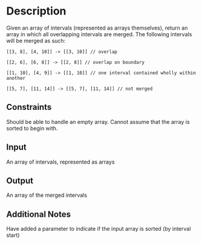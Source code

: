 # Description
Given an array of intervals (represented as arrays themselves), return an array in which all overlapping intervals are merged. The following intervals will be merged as such:

```
[[3, 8], [4, 10]] -> [[3, 10]] // overlap
```

```
[[2, 6], [6, 8]] -> [[2, 8]] // overlap on boundary
```

```
[[1, 10], [4, 9]] -> [[1, 10]] // one interval contained wholly within another
```

```
[[5, 7], [11, 14]] -> [[5, 7], [11, 14]] // not merged
```

## Constraints
Should be able to handle an empty array.
Cannot assume that the array is sorted to begin with.

## Input
An array of intervals, represented as arrays

## Output
An array of the merged intervals

## Additional Notes
Have added a parameter to indicate if the input array is sorted (by interval start)